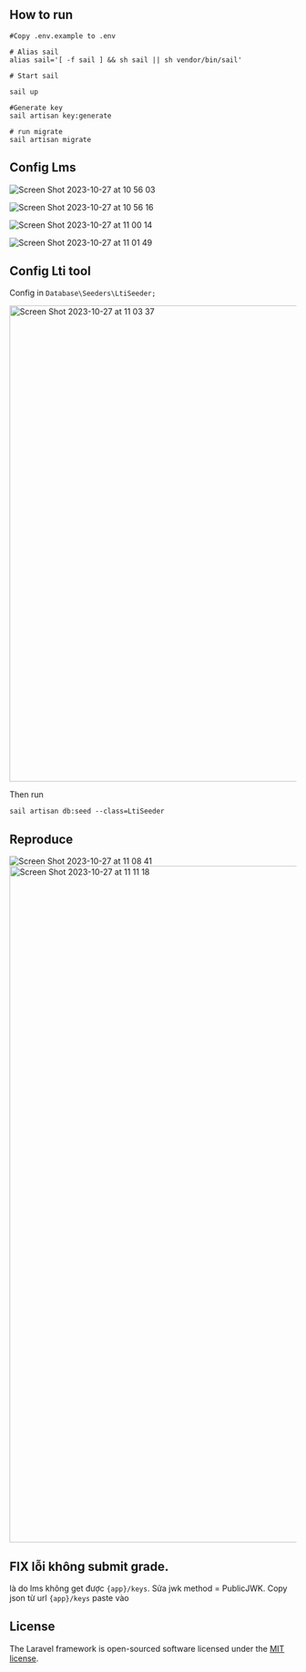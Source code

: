 
## How to run

```shell
#Copy .env.example to .env

# Alias sail
alias sail='[ -f sail ] && sh sail || sh vendor/bin/sail'

# Start sail

sail up

#Generate key 
sail artisan key:generate

# run migrate
sail artisan migrate

```

## Config Lms
![Screen Shot 2023-10-27 at 10 56 03](https://github.com/luongtu996/lti-provider/assets/26574116/7b0e4cb4-b734-4ca8-95a8-71d508e70f5a)

![Screen Shot 2023-10-27 at 10 56 16](https://github.com/luongtu996/lti-provider/assets/26574116/74b9df76-0c68-459d-b51f-d6f8e634acf7)

![Screen Shot 2023-10-27 at 11 00 14](https://github.com/luongtu996/lti-provider/assets/26574116/e290cfd4-930c-4e66-86c3-977de8fed504)

![Screen Shot 2023-10-27 at 11 01 49](https://github.com/luongtu996/lti-provider/assets/26574116/c3d6a859-30f3-4ac6-b420-8140acc78c95)

## Config Lti tool

Config in `Database\Seeders\LtiSeeder;`

<img width="836" alt="Screen Shot 2023-10-27 at 11 03 37" src="https://github.com/luongtu996/lti-provider/assets/26574116/11baf554-7dc8-427a-a250-60f904d4a72d">

Then run

```shell
sail artisan db:seed --class=LtiSeeder
```
## Reproduce
![Screen Shot 2023-10-27 at 11 08 41](https://github.com/luongtu996/lti-provider/assets/26574116/89c706bc-0c3d-4f06-bef8-2172bba20b7d)
<img width="1188" alt="Screen Shot 2023-10-27 at 11 11 18" src="https://github.com/luongtu996/lti-provider/assets/26574116/68ba63a8-925c-4230-a249-4d4cfed3cd97">

## FIX lỗi không submit grade.

là do lms không get được `{app}/keys`. 
Sửa jwk method =  PublicJWK.
Copy json từ  url `{app}/keys` paste vào

## License

The Laravel framework is open-sourced software licensed under the [MIT license](https://opensource.org/licenses/MIT).
